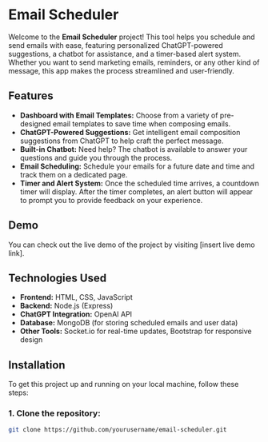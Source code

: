 # Email Scheduler

Welcome to the **Email Scheduler** project! This tool helps you schedule and send emails with ease, featuring personalized ChatGPT-powered suggestions, a chatbot for assistance, and a timer-based alert system. Whether you want to send marketing emails, reminders, or any other kind of message, this app makes the process streamlined and user-friendly.

## Features

- **Dashboard with Email Templates:** Choose from a variety of pre-designed email templates to save time when composing emails.
- **ChatGPT-Powered Suggestions:** Get intelligent email composition suggestions from ChatGPT to help craft the perfect message.
- **Built-in Chatbot:** Need help? The chatbot is available to answer your questions and guide you through the process.
- **Email Scheduling:** Schedule your emails for a future date and time and track them on a dedicated page.
- **Timer and Alert System:** Once the scheduled time arrives, a countdown timer will display. After the timer completes, an alert button will appear to prompt you to provide feedback on your experience.

## Demo

You can check out the live demo of the project by visiting [insert live demo link].

## Technologies Used

- **Frontend:** HTML, CSS, JavaScript
- **Backend:** Node.js (Express)
- **ChatGPT Integration:** OpenAI API
- **Database:** MongoDB (for storing scheduled emails and user data)
- **Other Tools:** Socket.io for real-time updates, Bootstrap for responsive design

## Installation

To get this project up and running on your local machine, follow these steps:

### 1. Clone the repository:

```bash
git clone https://github.com/yourusername/email-scheduler.git
